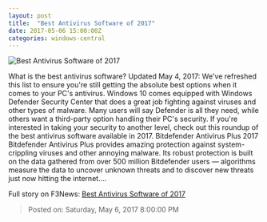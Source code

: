 ```yaml
---
layout: post
title:  "Best Antivirus Software of 2017"
date: 2017-05-06 15:00:00Z
categories: windows-central
---
```


![Best Antivirus Software of 2017](https://www.windowscentral.com/sites/wpcentral.com/files/styles/large/public/field/image/2016/08/bitdefender-antivirus-2016-hero.jpg?itok=j5ji-wjf)

What is the best antivirus software? Updated May 4, 2017: We've refreshed this list to ensure you're still getting the absolute best options when it comes to your PC's antivirus. Windows 10 comes equipped with Windows Defender Security Center that does a great job fighting against viruses and other types of malware. Many users will say Defender is all they need, while others want a third-party option handling their PC's security. If you're interested in taking your security to another level, check out this roundup of the best antivirus software available in 2017. Bitdefender Antivirus Plus 2017 Bitdefender Antivirus Plus provides amazing protection against system-crippling viruses and other annoying malware. Its robust protection is built on the data gathered from over 500 million Bitdefender users — algorithms measure the data to uncover unknown threats and to discover new threats just now hitting the internet....


Full story on F3News: [Best Antivirus Software of 2017](http://www.f3nws.com/n/Ktrnp)

> Posted on: Saturday, May 6, 2017 8:00:00 PM
